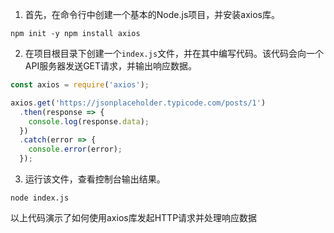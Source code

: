 1.  首先，在命令行中创建一个基本的Node.js项目，并安装axios库。
```shell
npm init -y npm install axios
```
2.  在项目根目录下创建一个`index.js`文件，并在其中编写代码。该代码会向一个API服务器发送GET请求，并输出响应数据。
```js
const axios = require('axios');

axios.get('https://jsonplaceholder.typicode.com/posts/1')
  .then(response => {
    console.log(response.data);
  })
  .catch(error => {
    console.error(error);
  });

```
3.  运行该文件，查看控制台输出结果。
```shell
node index.js
```
以上代码演示了如何使用axios库发起HTTP请求并处理响应数据